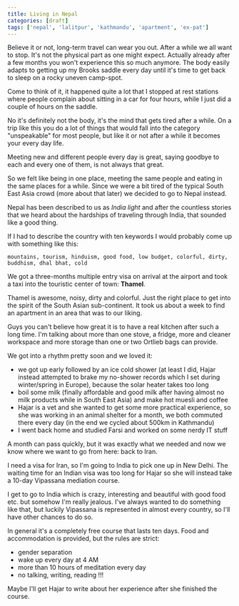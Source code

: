 ```yaml
---
title: Living in Nepal
categories: [draft]
tags: ['nepal', 'lalitpur', 'kathmandu', 'apartment', 'ex-pat']
---
```

Believe it or not, long-term travel can wear you out. After a while we all want to stop. It's not the physical part as one might expect. Actually already after a few months you won't experience this so much anymore. The body easily adapts to getting up my Brooks saddle every day until it's time to get back to sleep on a rocky uneven camp-spot.

Come to think of it, it happened quite a lot that I stopped at rest stations where people complain about sitting in a car for four hours, while I just did a couple of hours on the saddle.

No it's definitely not the body, it's the mind that gets tired after a while. On a trip like this you do a lot of things that would fall into the category "unspeakable" for most people, but like it or not after a while it becomes your every day life.

Meeting new and different people every day is great, saying goodbye to each and every one of them, is not always that great.

So we felt like being in one place, meeting the same people and eating in the same places for a while. Since we were a bit tired of the typical South East Asia crowd (more about that later) we decided to go to Nepal instead.

Nepal has been described to us as *India light* and after the countless stories that we heard about the hardships of traveling through India, that sounded like a good thing.

If I had to describe the country with ten keywords I would probably come up with something like this:

    mountains, tourism, hinduism, good food, low budget, colorful, dirty, buddhism, dhal bhat, cold

We got a three-months multiple entry visa on arrival at the airport and took a taxi into the touristic center of town: **Thamel**.

Thamel is awesome, noisy, dirty and colorful. Just the right place to get into the spirit of the South Asian sub-continent. It took us about a week to find an apartment in an area that was to our liking.

Guys you can't believe how great it is to have a real kitchen after such a long time. I'm talking about more than one stove, a fridge, more and cleaner workspace and more storage than one or two Ortlieb bags can provide.

We got into a rhythm pretty soon and we loved it:

- we got up early followed by an ice cold shower (at least I did, Hajar instead attempted to brake my no-shower records which I set during winter/spring in Europe), because the solar heater takes too long
- boil some milk (finally affordable and good milk after having almost no milk products while in South East Asia) and make hot muesli and coffee
- Hajar is a vet and she wanted to get some more practical experience, so she was working in an animal shelter for a month, we both commuted there every day (in the end we cycled about 500km in Kathmandu)
- I went back home and studied Farsi and worked on some nerdy IT stuff

A month can pass quickly, but it was exactly what we needed and now we know where we want to go from here: back to Iran.

I need a visa for Iran, so I'm going to India to pick one up in New Delhi. The waiting time for an Indian visa was too long for Hajar so she will instead take a 10-day Vipassana mediation course.

I get to go to India which is crazy, interesting and beautiful with good food etc. but somehow I'm really jealous. I've always wanted to do something like that, but luckily Vipassana is represented in almost every country, so I'll have other chances to do so.

In general it's a completely free course that lasts ten days. Food and accommodation is provided, but the rules are strict:

- gender separation
- wake up every day at 4 AM
- more than 10 hours of meditation every day
- no talking, writing, reading !!!

Maybe I'll get Hajar to write about her experience after she finished the course.